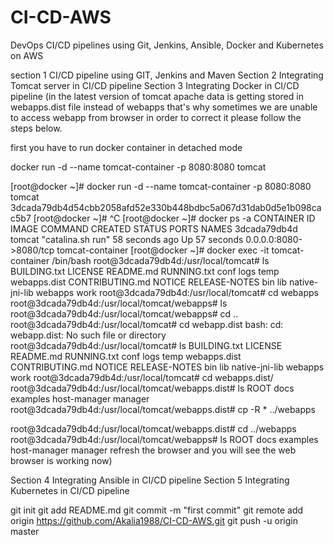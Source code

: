 # CI-CD-AWS

DevOps CI/CD pipelines using Git, Jenkins, Ansible, Docker and Kubernetes on AWS

section 1 CI/CD pipeline using GIT, Jenkins and Maven
Section 2 Integrating Tomcat server in CI/CD pipeline
Section 3 Integrating Docker in CI/CD pipeline
(in the latest version of tomcat apache data is getting stored in webapps.dist file instead of webapps that's why sometimes we are unable to access webapp from browser in order to correct it please follow the steps below.

first you have to run docker container in detached mode 

docker run -d --name tomcat-container -p 8080:8080 tomcat

[root@docker ~]# docker run -d --name tomcat-container -p 8080:8080 tomcat
3dcada79db4d54cbb2058afd52e330b448bdbc5a067d31dab0d5e1b098cac5b7
[root@docker ~]# ^C
[root@docker ~]# docker ps -a
CONTAINER ID        IMAGE               COMMAND             CREATED             STATUS              PORTS                    NAMES
3dcada79db4d        tomcat              "catalina.sh run"   58 seconds ago      Up 57 seconds       0.0.0.0:8080->8080/tcp   tomcat-container
[root@docker ~]# docker exec -it tomcat-container /bin/bash
root@3dcada79db4d:/usr/local/tomcat# ls
BUILDING.txt     LICENSE  README.md      RUNNING.txt  conf  logs            temp     webapps.dist
CONTRIBUTING.md  NOTICE   RELEASE-NOTES  bin          lib   native-jni-lib  webapps  work
root@3dcada79db4d:/usr/local/tomcat# cd webapps
root@3dcada79db4d:/usr/local/tomcat/webapps# ls
root@3dcada79db4d:/usr/local/tomcat/webapps# cd ..
root@3dcada79db4d:/usr/local/tomcat# cd webapp.dist
bash: cd: webapp.dist: No such file or directory
root@3dcada79db4d:/usr/local/tomcat# ls
BUILDING.txt     LICENSE  README.md      RUNNING.txt  conf  logs            temp     webapps.dist
CONTRIBUTING.md  NOTICE   RELEASE-NOTES  bin          lib   native-jni-lib  webapps  work
root@3dcada79db4d:/usr/local/tomcat# cd webapps.dist/
root@3dcada79db4d:/usr/local/tomcat/webapps.dist# ls
ROOT  docs  examples  host-manager  manager
root@3dcada79db4d:/usr/local/tomcat/webapps.dist# cp -R * ../webapps

root@3dcada79db4d:/usr/local/tomcat/webapps.dist# cd ../webapps
root@3dcada79db4d:/usr/local/tomcat/webapps# ls
ROOT  docs  examples  host-manager  manager
refresh the browser and you will see the web browser is working now)

Section 4 Integrating Ansible in CI/CD pipeline
Section 5 Integrating Kubernetes in CI/CD pipeline

git init
git add README.md
git commit -m "first commit"
git remote add origin https://github.com/Akalia1988/CI-CD-AWS.git
git push -u origin master
                
                
